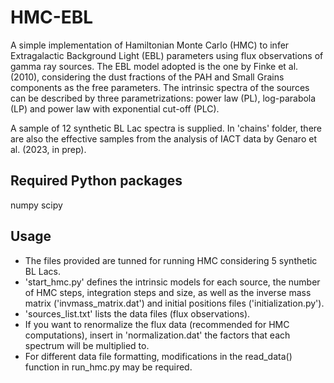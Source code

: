 # HMC-EBL
A simple implementation of Hamiltonian Monte Carlo (HMC) to infer Extragalactic Background Light (EBL) parameters using flux observations of gamma ray sources.
The EBL model adopted is the one by Finke et al. (2010), considering the dust fractions of the PAH and Small Grains components as the free parameters.
The intrinsic spectra of the sources can be described by three parametrizations: power law (PL), log-parabola (LP) and power law with exponential cut-off (PLC).

A sample of 12 synthetic BL Lac spectra is supplied. 
In 'chains' folder, there are also the effective samples from the analysis of IACT data by Genaro et al. (2023, in prep).

## Required Python packages
numpy
scipy

## Usage
- The files provided are tunned for running HMC considering 5 synthetic BL Lacs.
- 'start_hmc.py' defines the intrinsic models for each source, the number of HMC steps, integration steps and size, as well as the inverse mass matrix ('invmass_matrix.dat') and initial positions files ('initialization.py').
- 'sources_list.txt' lists the data files (flux observations).
- If you want to renormalize the flux data (recommended for HMC computations), insert in 'normalization.dat' the factors that each spectrum will be multiplied to.
- For different data file formatting, modifications in the read_data() function in run_hmc.py may be required.

